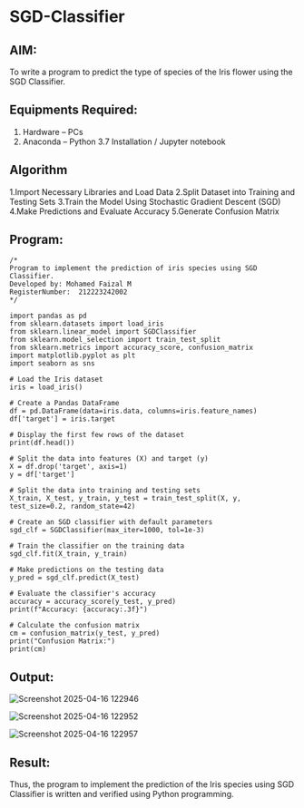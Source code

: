 # SGD-Classifier
## AIM:
To write a program to predict the type of species of the Iris flower using the SGD Classifier.

## Equipments Required:
1. Hardware – PCs
2. Anaconda – Python 3.7 Installation / Jupyter notebook

## Algorithm
1.Import Necessary Libraries and Load Data 
2.Split Dataset into Training and Testing Sets
3.Train the Model Using Stochastic Gradient Descent (SGD)
4.Make Predictions and Evaluate Accuracy 
5.Generate Confusion Matrix

## Program:
```
/*
Program to implement the prediction of iris species using SGD Classifier.
Developed by: Mohamed Faizal M
RegisterNumber:  212223242002
*/

import pandas as pd
from sklearn.datasets import load_iris
from sklearn.linear_model import SGDClassifier
from sklearn.model_selection import train_test_split
from sklearn.metrics import accuracy_score, confusion_matrix
import matplotlib.pyplot as plt
import seaborn as sns

# Load the Iris dataset
iris = load_iris()

# Create a Pandas DataFrame
df = pd.DataFrame(data=iris.data, columns=iris.feature_names)
df['target'] = iris.target

# Display the first few rows of the dataset
print(df.head())

# Split the data into features (X) and target (y)
X = df.drop('target', axis=1)
y = df['target']

# Split the data into training and testing sets
X_train, X_test, y_train, y_test = train_test_split(X, y, test_size=0.2, random_state=42)

# Create an SGD classifier with default parameters
sgd_clf = SGDClassifier(max_iter=1000, tol=1e-3)

# Train the classifier on the training data
sgd_clf.fit(X_train, y_train)

# Make predictions on the testing data
y_pred = sgd_clf.predict(X_test)

# Evaluate the classifier's accuracy
accuracy = accuracy_score(y_test, y_pred)
print(f"Accuracy: {accuracy:.3f}")

# Calculate the confusion matrix
cm = confusion_matrix(y_test, y_pred)
print("Confusion Matrix:")
print(cm)

```

## Output:

![Screenshot 2025-04-16 122946](https://github.com/user-attachments/assets/12a6b7f8-8876-4514-a09f-444a382e2779)

![Screenshot 2025-04-16 122952](https://github.com/user-attachments/assets/1646090a-921a-4715-854b-d9bcb28825b9)

![Screenshot 2025-04-16 122957](https://github.com/user-attachments/assets/ba48020e-057a-4f9e-b816-60ae9c04c90b)



## Result:
Thus, the program to implement the prediction of the Iris species using SGD Classifier is written and verified using Python programming.
